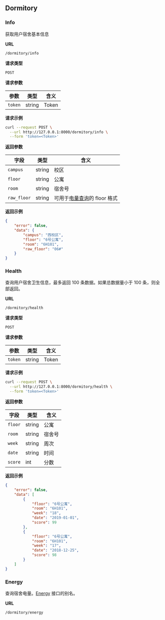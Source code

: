 ## Dormitory

### Info

获取用户宿舍基本信息

**URL**

`/dormitory/info`

**请求类型**

`POST`

**请求参数**

| 参数 | 类型 | 含义 |
| ---- | ---- | - |
| `token` | string | Token |


**请求示例**

```bash
curl --request POST \
  --url http://127.0.0.1:8000/dormitory/info \
  --form 'token=<Token>'
```

**返回参数**

| 字段    | 类型   | 含义  |
| ------- | ------ | ----- |
| `campus` | string | 校区 |
| `floor` | string | 公寓 |
| `room` | string | 宿舍号 |
| `raw_floor` | string | 可用于[电量查询](public_api.md#Energy)的 floor 格式 |

**返回示例**

```json
{
    "error": false,
    "data": {
        "campus": "西校区",
        "floor": "6号公寓",
        "room": "6H101",
        "raw_floor": "06#"
    }
}
```

### Health

查询用户宿舍卫生信息，最多返回 100 条数据。如果总数据量小于 100 条，则全部返回。

**URL**

`/dormitory/health`

**请求类型**

`POST`

**请求参数**

| 参数 | 类型 | 含义 |
| ---- | ---- | - |
| `token` | string | Token |


**请求示例**

```bash
curl --request POST \
  --url http://127.0.0.1:8000/dormitory/health \
  --form 'token=<Token>'
```

**返回参数**

| 字段    | 类型   | 含义  |
| ------- | ------ | ----- |
| `floor` | string | 公寓 |
| `room` | string | 宿舍号 |
| `week` | string | 周次 |
| `date` | string | 时间 |
| `score` | int | 分数 |

**返回示例**

```json
{
    "error": false,
    "data": [
        {
            "floor": "6号公寓",
            "room": "6H101",
            "week": "18",
            "date": "2019-01-01",
            "score": 99
        },
        {
            "floor": "6号公寓",
            "room": "6H101",
            "week": "17",
            "date": "2018-12-25",
            "score": 98
        }
    ]
}
```

### Energy

查询宿舍电量。[Energy](public_api.md#Energy) 接口的别名。

**URL**

`/dormitory/energy`
